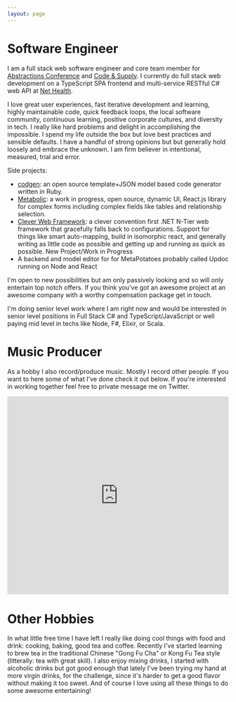 ```yaml
---
layout: page
---
```


# Software Engineer
I am a full stack web software engineer and core team member for [Abstractions Conference](http://abstractions.io) and [Code & Supply](http://codeandsupply.co). I currently do full stack web development on a TypeScript SPA frontend and multi-service RESTful C# web API at [Net Health](http://nethealth.com). 

I love great user experiences, fast iterative development and learning, highly maintainable code, quick feedback loops, the local software community, continuous learning, positive corporate cultures, and diversity in tech. I really like hard problems and delight in accomplishing the impossible. I spend my life outside the box but love best practices and sensible defaults. I have a handful of strong opinions but but generally hold loosely and embrace the unknown. I am firm believer in intentional, measured, trial and error.


Side projects: 

- [codgen](https://github.com/beattyml1/codgen): an open source template+JSON model based code generator written in Ruby.
- [Metabolic](https://github.com/beattyml1/MetaPotatoes): a work in progress, open source, dynamic UI, React.js library for complex forms including complex fields like tables and relationship selection.
- [Clever Web Framework](https://github.com/beattyml1/Clever): a clever convention first .NET N-Tier web framework that gracefully falls back to configurations. Support for things like smart auto-mapping, build in isomorphic react, and generally writing as little code as possible and getting up and running as quick as possible. New Project/Work in Progress
- A backend and model editor for for MetaPotatoes probably called Updoc running on Node and React

I'm open to new possibilities but am only passively looking and so will only entertain top notch offers. If you think you've got an awesome project at an awesome company with a worthy compensation package get in touch. 

I'm doing senior level work where I am right now and would be interested in senior level positions in Full Stack C# and TypeScript/JavaScript or well paying mid level in techs like Node, F#, Elixir, or Scala.

# Music Producer
As a hobby I also record/produce music. Mostly I record other people. If you want to here some of what I've done check it out below. If you're interested in working together feel free to private message me on Twitter.

<iframe width="100%" height="450" scrolling="no" frameborder="no" src="https://w.soundcloud.com/player/?url=https%3A//api.soundcloud.com/playlists/4790749&amp;auto_play=false&amp;hide_related=false&amp;show_comments=true&amp;show_user=true&amp;show_reposts=false&amp;visual=true"></iframe>

# Other Hobbies
In what little free time I have left I really like doing cool things with food and drink: cooking, baking, good tea and coffee. Recently I've started learning to brew tea in the traditional Chinese "Gong Fu Cha" or Kong Fu Tea style (litterally: tea with great skill). I also enjoy mixing drinks, I started with alcoholic drinks but got good enough that lately I've been trying my hand at more virgin drinks, for the challenge, since it's harder to get a good flavor without making it too sweet. And of course I love using all these things to do some awesome entertaining!
 
